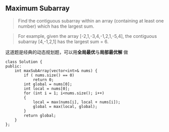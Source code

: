 ## Maximum Subarray

> Find the contiguous subarray within an array (containing at least one number) which has the largest sum.

> For example, given the array [-2,1,-3,4,-1,2,1,-5,4],
the contiguous subarray [4,-1,2,1] has the largest sum = 6.

这道题是经典的动态规划题，可以用**全局最优**与**局部最优解** 做

```
class Solution {
public:
	int maxSubArray(vector<int>& nums) {
		if ( nums.size() == 0)
			return 0;
		int global = nums[0];
		int local = nums[0];
		for (int i = 1; i<nums.size(); i++)
		{
			local = max(nums[i], local + nums[i]);
			global = max(local, global);
		}
		return global;
	}
};
```